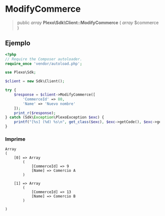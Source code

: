 # ModifyCommerce

> public *array* **Plexo\\Sdk\\Client::ModifyCommerce** ( *array* $commerce )

## Ejemplo

```php
<?php
// Require the Composer autoloader.
require_once 'vendor/autoload.php';

use Plexo\Sdk;

$client = new Sdk\Client();

try {
    $response = $client->ModifyCommerce([
        'CommerceId' => 80,
        'Name' => 'Nuevo nombre'
    ]);
    print_r($response);
} catch (Sdk\Exception\PlexoException $exc) {
    printf("[%s] (%d) %s\n", get_class($exc), $exc->getCode(), $exc->getMessage());
}

```

### Imprime

```
Array
(
    [0] => Array
        (
            [CommerceId] => 9
            [Name] => Comercio A
        )

    [1] => Array
        (
            [CommerceId] => 13
            [Name] => Comercio B
        )

)
```
